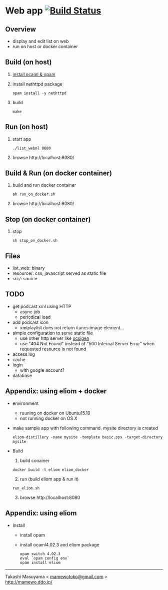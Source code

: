 Web app [![Build Status](https://travis-ci.org/mamewotoko/list_webml.svg?branch=master)](https://travis-ci.org/mamewotoko/list_webml)
=======
Overview
--------
* display and edit list on web
* run on host or docker container

Build (on host)
---------------
1. [install ocaml & opam](https://ocaml.org/docs/install.html)
2. install nethttpd package

    ```
    opam install -y nethttpd
    ```
3. build

    ```
    make 
    ```

Run (on host)
------------
1. start app

    ```
    ./list_webml 8080
    ```
2. browse http://localhost:8080/

Build & Run (on docker container)
--------------------------------
1. build and run docker container

    ```
    sh run_on_docker.sh
    ```
2. browse http://localhost:8080/

Stop (on docker container)
--------------------------
1. stop 

    ```
    sh stop_on_docker.sh
    ```

Files
-----
* list_web: binary
* resource/: css, javascript served as static file
* src/: source

TODO
----
* get podcast xml using HTTP
  * async job
  * periodical load
* add podcast icon
  * xmlplaylist does not return itunes:image element...
* simple configuration to serve static file
  * use other http server like [ocsigen](http://ocsigen.org/)
  * use "404 Not Found" instead of "500 Internal Server Error"
    when requested resource is not found
* access log
* cache 
* login
  * with google account?
* database

Appendix: using eliom + docker
-------------------------------
* environment
  * ruuning on docker on Ubuntu15.10
  * not running docker on OS X
* make sample app with following command. mysite directory is created

  ```
  eliom-distillery -name mysite -template basic.ppx -target-directory mysite
  ```
* Build
  1. build conainer

    ```
    docker build -t eliom eliom_docker
    ```
  2. run (build eliom app & run it)

    ```
    run_eliom.sh
    ```
  3. browse http://localhost:8080

Appendix: using eliom
---------------------
* Install
  * install opam
  * install ocaml4.02.3 and eliom package

    ```
    opam switch 4.02.3
    eval `opam config env`
    opam install eliom
    ```

----
Takashi Masuyama < mamewotoko@gmail.com >  
http://mamewo.ddo.jp/
